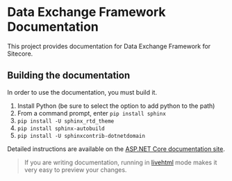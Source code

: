# Data Exchange Framework Documentation

This project provides documentation for Data Exchange Framework for Sitecore.

## Building the documentation

In order to use the documentation, you must build it. 

1. Install Python (be sure to select the option to add python to the path)
2. From a command prompt, enter ``pip install sphinx``
3. ``pip install -U sphinx_rtd_theme``
4. ``pip install sphinx-autobuild``
5. ``pip install -U sphinxcontrib-dotnetdomain``


Detailed instructions are available on the [ASP.NET Core documentation site](https://github.com/aspnet/Docs/blob/master/CONTRIBUTING.md).

> If you are writing documentation, running in 
> [livehtml](https://github.com/aspnet/Docs/blob/master/CONTRIBUTING.md#use-autobuild-to-easily-view-site-changes-locally) mode makes it very easy to preview 
> your changes.
